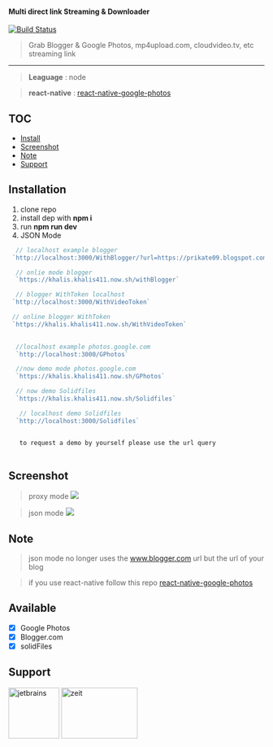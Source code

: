 #### Multi direct link Streaming & Downloader

[![Build Status](https://travis-ci.org/khalisafkari/google-photos-etc.svg?branch=master)](https://travis-ci.org/khalisafkari/google-photos-etc)

> Grab Blogger & Google Photos, mp4upload.com, cloudvideo.tv, etc streaming link 
   ****
  > **Leaguage** :  node
  
  > **react-native** : [react-native-google-photos](https://github.com/khalisafkari/react-native-google-photos)
   
## TOC
  * [Install](#installation)
  * [Screenshot](#screenshot)
  * [Note](#note)
  * [Support](#support)

## Installation


 1. clone repo
 2. install dep with  **npm i**
 3. run **npm run dev**
 4. JSON Mode  
 ```js 
   // localhost example blogger 
  `http://localhost:3000/WithBlogger/?url=https://prikate09.blogspot.com/2017/10/all-ani-29-oktober-2017-413.html`

   // onlie mode blogger
   `https://khalis.khalis411.now.sh/withBlogger`

   // blogger WithToken localhost
  `http://localhost:3000/WithVideoToken`

  // online blogger WithToken
  `https://khalis.khalis411.now.sh/WithVideoToken`
  

   //localhost example photos.google.com
   `http://localhost:3000/GPhotos`

   //now demo mode photos.google.com
   `https://khalis.khalis411.now.sh/GPhotos`

   // now demo Solidfiles
   `https://khalis.khalis411.now.sh/Solidfiles`

    // localhost demo Solidfiles
   `http://localhost:3000/Solidfiles`


    to request a demo by yourself please use the url query
   
 ``` 

## Screenshot

> proxy mode
![](https://i.imgur.com/7TfqEUc.png)

> json mode
> ![](https://i.imgur.com/xETf6I7.png)


## Note 
 > json mode no longer uses the www.blogger.com url but the url of your blog
 
 > if you use react-native follow this repo [react-native-google-photos](https://github.com/khalisafkari/react-native-google-photos)
 
 ## Available
 
 * [x] Google Photos
 * [x] Blogger.com 
 * [x] solidFiles
   
## Support
   <div>
        <a href="https://www.jetbrains.com/?from=https://github.com/khalisafkari/google-photos-etc"><img src="https://i.ibb.co/jwhfW4j/jetbrains.png" alt="jetbrains" width="100" height="100" border="0"></a>
         <a href="https://kutt.it/2ew2Sx"><img src="https://assets.zeit.co/image/upload/front/assets/design/white-full-logo.png" alt="zeit" width="150" height="100" border="0"></a>
   </div>

